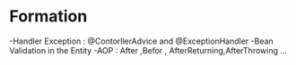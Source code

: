 # Formation
-Handler Exception : @ContorllerAdvice and @ExceptionHandler
-Bean Validation in the Entity
-AOP : After ,Befor , AfterReturning,AfterThrowing ...
